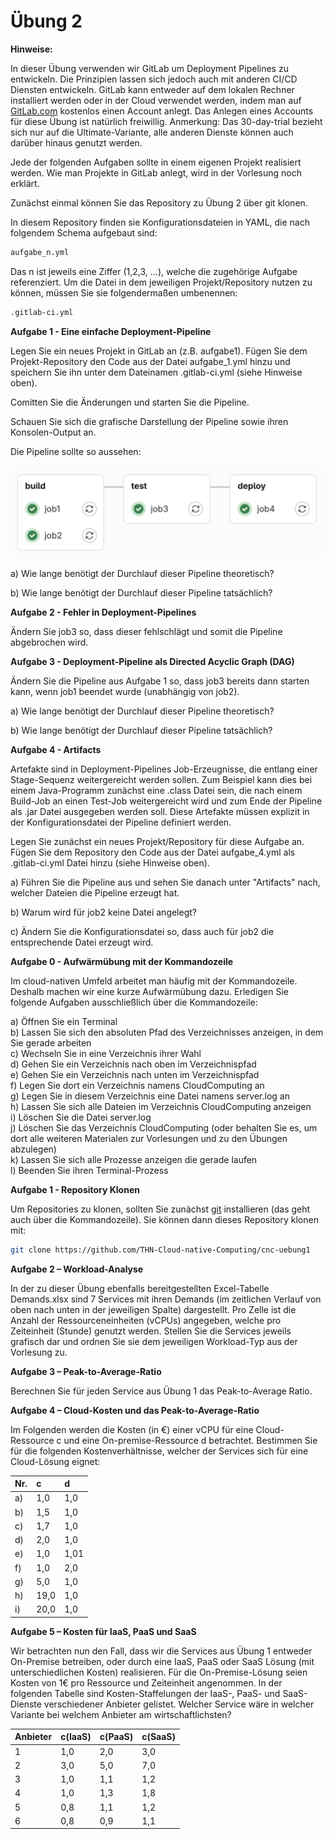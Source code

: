 # Übung 2

**Hinweise:**

In dieser Übung verwenden wir GitLab um Deployment Pipelines zu entwickeln. Die Prinzipien lassen sich jedoch auch mit anderen CI/CD Diensten entwickeln. GitLab kann entweder auf dem lokalen Rechner installiert werden oder in der Cloud verwendet werden, indem man auf [GitLab.com](http://www.gitlab.com) kostenlos einen Account anlegt. Das Anlegen eines Accounts für diese Übung ist natürlich freiwillig. Anmerkung: Das 30-day-trial bezieht sich nur auf die Ultimate-Variante, alle anderen Dienste können auch darüber hinaus genutzt werden.

Jede der folgenden Aufgaben sollte in einem eigenen Projekt realisiert werden. Wie man Projekte in GitLab anlegt, wird in der Vorlesung noch erklärt.  

Zunächst einmal können Sie das Repository zu Übung 2 über git klonen.  

In diesem Repository finden sie Konfigurationsdateien in YAML, die nach folgendem Schema aufgebaut sind:

   ```bash
aufgabe_n.yml
   ```
Das n ist jeweils eine Ziffer (1,2,3, ...), welche die zugehörige Aufgabe referenziert. Um die Datei in dem jeweiligen Projekt/Repository nutzen zu können, müssen Sie sie folgendermaßen umbenennen:

   ```bash
.gitlab-ci.yml
   ```

**Aufgabe 1 - Eine einfache Deployment-Pipeline**

Legen Sie ein neues Projekt in GitLab an (z.B. aufgabe1). Fügen Sie dem Projekt-Repository den Code aus der Datei aufgabe_1.yml hinzu und speichern Sie ihn unter dem Dateinamen .gitlab-ci.yml (siehe Hinweise oben).  

Comitten Sie die Änderungen und starten Sie die Pipeline.  

Schauen Sie sich die grafische Darstellung der Pipeline sowie ihren Konsolen-Output an.  

Die Pipeline sollte so aussehen:  

![aufgabe1pipeline.png](aufgabe1pipeline.png)

a) Wie lange benötigt der Durchlauf dieser Pipeline theoretisch?  

b) Wie lange benötigt der Durchlauf dieser Pipeline tatsächlich?

**Aufgabe 2 - Fehler in Deployment-Pipelines**

Ändern Sie job3 so, dass dieser fehlschlägt und somit die Pipeline abgebrochen wird.

**Aufgabe 3 - Deployment-Pipeline als Directed Acyclic Graph (DAG)**

Ändern Sie die Pipeline aus Aufgabe 1 so, dass job3 bereits dann starten kann, wenn job1 beendet wurde (unabhängig von job2).

a) Wie lange benötigt der Durchlauf dieser Pipeline theoretisch?  

b) Wie lange benötigt der Durchlauf dieser Pipeline tatsächlich?

**Aufgabe 4 - Artifacts**

Artefakte sind in Deployment-Pipelines Job-Erzeugnisse, die entlang einer Stage-Sequenz weitergereicht werden sollen. Zum Beispiel kann dies bei einem Java-Programm zunächst eine .class Datei sein, die nach einem Build-Job an einen Test-Job weitergereicht wird und zum Ende der Pipeline als .jar Datei ausgegeben werden soll. Diese Artefakte müssen explizit in der Konfigurationsdatei der Pipeline definiert werden.  

Legen Sie zunächst ein neues Projekt/Repository für diese Aufgabe an. Fügen Sie dem Repository den Code aus der Datei aufgabe_4.yml als .gitlab-ci.yml Datei hinzu (siehe Hinweise oben).

a) Führen Sie die Pipeline aus und sehen Sie danach unter "Artifacts" nach, welcher Dateien die Pipeline erzeugt hat.  

b) Warum wird für job2 keine Datei angelegt?

c) Ändern Sie die Konfigurationsdatei so, dass auch für job2 die entsprechende Datei erzeugt wird.

**Aufgabe 0 - Aufwärmübung mit der Kommandozeile**

Im cloud-nativen Umfeld arbeitet man häufig mit der Kommandozeile. Deshalb machen wir eine kurze Aufwärmübung dazu. Erledigen Sie folgende Aufgaben ausschließlich über die Kommandozeile:

a) Öffnen Sie ein Terminal  
b) Lassen Sie sich den absoluten Pfad des Verzeichnisses anzeigen, in dem Sie gerade arbeiten  
c) Wechseln Sie in eine Verzeichnis ihrer Wahl  
d) Gehen Sie ein Verzeichnis nach oben im Verzeichnispfad  
e) Gehen Sie ein Verzeichnis nach unten im Verzeichnispfad  
f) Legen Sie dort ein Verzeichnis namens CloudComputing an  
g) Legen Sie in diesem Verzeichnis eine Datei namens server.log an  
h) Lassen Sie sich alle Dateien im Verzeichnis CloudComputing anzeigen  
i) Löschen Sie die Datei server.log  
j) Löschen Sie das Verzeichnis CloudComputing (oder behalten Sie es, um dort alle weiteren Materialen zur Vorlesungen und zu den Übungen abzulegen)  
k) Lassen Sie sich alle Prozesse anzeigen die gerade laufen  
l) Beenden Sie ihren Terminal-Prozess  


**Aufgabe 1 - Repository Klonen**

Um Repositories zu klonen, sollten Sie zunächst [git](https://git-scm.com/book/de/v2/Erste-Schritte-Git-installieren) installieren (das geht auch über die Kommandozeile). Sie können dann dieses Repository klonen mit:

   ```bash
git clone https://github.com/THN-Cloud-native-Computing/cnc-uebung1
   ```


**Aufgabe 2 – Workload-Analyse**

In der zu dieser Übung ebenfalls bereitgestellten Excel-Tabelle Demands.xlsx sind 7 Services mit ihren Demands (im zeitlichen Verlauf von oben nach unten in der jeweiligen Spalte) dargestellt. Pro Zelle ist die Anzahl der Ressourceneinheiten (vCPUs) angegeben, welche pro Zeiteinheit (Stunde) genutzt werden.
Stellen Sie die Services jeweils grafisch dar und ordnen Sie sie dem jeweiligen Workload-Typ aus der Vorlesung zu.

**Aufgabe 3 – Peak-to-Average-Ratio**

Berechnen Sie für jeden Service aus Übung 1 das Peak-to-Average Ratio.

**Aufgabe 4 – Cloud-Kosten und das Peak-to-Average-Ratio**

Im Folgenden werden die Kosten (in €) einer vCPU für eine Cloud-Ressource c und eine On-premise-Ressource d betrachtet. Bestimmen Sie für die folgenden Kostenverhältnisse, welcher der Services sich für eine Cloud-Lösung eignet:

| Nr.  | c  | d  |
|:----------|:----------|:----------|
| a)    | 1,0    | 1,0    |
| b)    | 1,5    | 1,0   |
| c)    | 1,7    | 1,0   |
| d)    | 2,0    | 1,0   |
| e)    | 1,0    | 1,01   |
| f)    | 1,0    | 2,0   |
| g)    | 5,0    | 1,0    |
| h)    | 19,0    | 1,0    |
| i)    | 20,0    | 1,0    |



**Aufgabe 5 – Kosten für IaaS, PaaS und SaaS**

Wir betrachten nun den Fall, dass wir die Services aus Übung 1 entweder On-Premise betreiben, oder durch eine IaaS, PaaS oder SaaS Lösung (mit unterschiedlichen Kosten) realisieren. Für die On-Premise-Lösung seien Kosten von 1€ pro Ressource und Zeiteinheit angenommen. In der folgenden Tabelle sind Kosten-Staffelungen der IaaS-, PaaS- und SaaS-Dienste verschiedener Anbieter gelistet. Welcher Service wäre in welcher Variante bei welchem Anbieter am wirtschaftlichsten?

| Anbieter  | c(IaaS)  | c(PaaS)  | c(SaaS)  |
|:----------|:----------|:----------|:----------|
| 1    | 1,0    | 2,0    | 3,0   |
| 2    | 3,0    | 5,0    | 7,0    |
| 3    | 1,0    | 1,1    | 1,2    |
| 4    | 1,0    | 1,3    | 1,8    |
| 5    | 0,8    | 1,1    | 1,2    |
| 6    | 0,8    | 0,9    | 1,1    |
